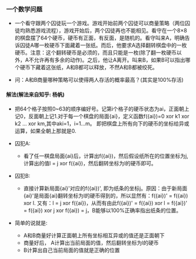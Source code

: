 ### 一个数学问题

+ 一个看守跟两个囚徒玩一个游戏。游戏开始前两个囚徒可以商量策略（两位囚徒均熟悉游戏流程），游戏开始后，两个囚徒再也不能相见。看守在一个8×8的棋盘摆了64个硬币，硬币有正面，有反面，是随机的。看守叫来A，明确告诉囚徒A哪一枚硬币下面藏着一张纸。而后，他要求A选择翻转棋盘中的一枚硬币。注意：这个翻转硬币是必须的，而且只能是一枚(除了翻一枚硬币以外，A不允许再有多余的动作)。之后，他让A离开。叫来B，如果B可以指出哪个硬币下藏着这张纸，A和B都可以释放，不然A和B都被绞死。

+ 问：A和B商量哪种策略可以使得两人存活的概率最高？(其实是100%存活)

#### 解法(解法来自知乎: 杨帆)

+ 把64个格子按照0~63的顺序编好号。记第i个格子的硬币状态为ai，正面朝上记0，反面朝上记1.对于每一个棋盘的局面{ai}，定义函数f({ai})=0 xor k1 xor k2 ... xor km,其中aki=1，i=1...m。 即把棋盘上所有向下的硬币的坐标给异或运算，如果全朝上那就是0. 
+ 囚犯A:
    * 看了任一棋盘局面{ai}后，计算出f({ai})，然后假设纸所在的位置坐标为j, 计算出的值l = j xor f({ai})，然后翻转坐标为l的硬币即可。

+ 囚犯B:
    * 直接计算新局面{ai}'对应的f({ai})', 即为纸条的坐标j。原因：由于新局面{ai}'是局面{ai}翻转坐标为l的硬币得到的，所以显然有：f({ai})' = f({ai}) xor l. 又有：l = j xor f({ai})，从而有由此f({ai})' = f({ai}) xor l = f({ai})' = f({ai}) xor j xor f({ai}) = j，B能够以100%正确率指出纸条的位置。

+ 简单的说就是:
    * A和B商量好计算正面朝上所有坐标相互异或的值还是正面朝下
    * 商量好后， A计算出当前局面的值，然后翻转坐标为l的硬币
    * B计算出自己当前局面的值就是正确的位置